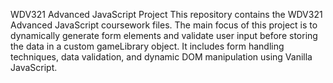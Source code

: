 WDV321 Advanced JavaScript Project
This repository contains the WDV321 Advanced JavaScript coursework files. The main focus of this project is to dynamically generate form elements and validate user input before storing the data in a custom gameLibrary object. It includes form handling techniques, data validation, and dynamic DOM manipulation using Vanilla JavaScript.

